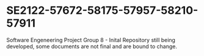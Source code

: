 # SE2122-57672-58175-57957-58210-57911
Software Engeneering Project Group 8 - Inital Repository still being developed, some documents are not final and are bound to change.
